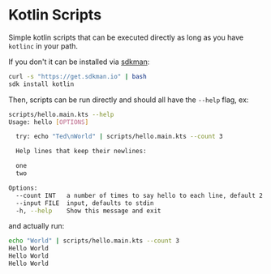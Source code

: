 # Kotlin Scripts

Simple kotlin scripts that can be executed directly as long as you have `kotlinc` in your path.

If you don't it can be installed via [sdkman](https://sdkman.io/install):

```bash
curl -s "https://get.sdkman.io" | bash
sdk install kotlin
```

Then, scripts can be run directly and should all have the `--help` flag, ex:

```bash
scripts/hello.main.kts --help
Usage: hello [OPTIONS]

  try: echo "Ted\nWorld" | scripts/hello.main.kts --count 3

  Help lines that keep their newlines:

  one
  two

Options:
  --count INT   a number of times to say hello to each line, default 2
  --input FILE  input, defaults to stdin
  -h, --help    Show this message and exit
```

and actually run: 

```bash
echo "World" | scripts/hello.main.kts --count 3
Hello World
Hello World
Hello World
```
